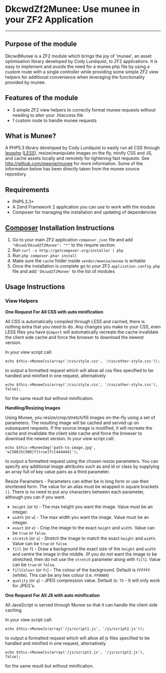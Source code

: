 DkcwdZf2Munee: Use munee in your ZF2 Application
================================================

---

Purpose of the module
---------------------
DkcwdMunee is a ZF2 module which brings the joy of 'munee', an asset optimisation library developed by Cody Lundquist, to ZF2 applications.
It is easy to implement and avoids the need for a munee.php file by using a custom route with a single controller while providing some simple ZF2 view helpers for additional convenience when leveraging the functionality provided by munee.

Features of the module
----------------------
 
+ 3 simple ZF2 view helpers to correctly format munee requests without needing to alter your .htaccess file
+ 1 custom route to handle munee requests

What is Munee?
--------------

A PHP5.3 library developed by Cody Lundquist to easily run all CSS through [lessphp](http://leafo.net/lessphp/) ([LESS](http://lesscss.org/)), resize/manipulate images on the fly, minify CSS and JS, and cache assets locally and remotely for lightening fast requests.  See http://github.com/meenie/munee for more information.  Some of the information below has been directly taken from the munee source repository. 


Requirements
------------

+ PHP5.3.3+
+ A Zend Framework 2 application you can use to work with the module
+ Composer for managing the installation and updating of dependencies 


[Composer](https://packagist.org/) Installation Instructions
------------------------------------------------------------

1. Go to your main ZF2 application `composer.json` file and add
`"dkcwd/DkcwdZf2Munee": "*"` to the require section.
1. Run `curl -s http://getcomposer.org/installer | php`
1. Run `php composer.phar install`
1. Make sure the `cache` folder inside `vendor/meenie/munee` is writable
1. Once the installation is complete go to your ZF2 `application.config.php` file and add `'DkcwdZf2Munee'` to the list of modules


Usage Instructions
------------------

### View Helpers ###


**One Request For All CSS with auto minification**

All CSS is automatically compiled through LESS and cached, there is nothing extra that you need to do.  Any changes you make to your CSS, even LESS files you have `@import` will automatically recreate the cache invalidate the client side cache and force the browser to download the newest version.

In your view script call:

    echo $this->MuneeCss(array('/css/style.css', '/css/other-style.css'));
to output a formatted request which will allow all css files specified to be handled and minified in one request, alternatively
    
	echo $this->MuneeCss(array('/css/style.css', '/css/other-style.css'), false);    
for the same result but without minification.


**Handling/Resizing Images**

Using Munee, you resize/crop/stretch/fill images on-the-fly using a set of parameters.  The resulting image will be cached and served up on subsequent requests.  If the source image is modified, it will recreate the cache and invalidate the client side cache and force the browser to download the newest version.
In your view script call:

    echo $this->MuneeImg('path-to-image.jpg', 'w[500]h[500]f[true]fc[444444]');
to output a formatted request using the chosen resize parameters.  You can specify any additional image attributes such as and id or class by supplying an array full of key value pairs as a third parameter.         

Resize Parameters - Parameters can either be in long form or use their shortened form.  The value for an alias must be wrapped in square brackets `[]`. There is no need to put any characters between each parameter, although you can if you want.

+ `height` (or `h`) - The max height you want the image. Value must be an integer.
+ `width` (or `w`) - The max width you want the image. Value must be an integer.
+ `exact` (or `e`) - Crop the image to the exact `height` and `width`. Value can be `true` or `false`.
+ `stretch` (or `s`) - Stretch the image to match the exact `height` and `width`. Value can be `true` or `false`.
+ `fill` (or `f`) - Draw a background the exact size of the `height` and `width` and centre the image in the middle. (If you do not want the image to be stretched, then do not use the `stretch` parameter along with `fill`). Value can be `true` or `false`.
+ `fillColour` (or `fc`) - The colour of the background. Default is `FFFFFF` (white).  This can be any hex colour (i.e. `FF0000`)
+ `quality` (or `q`) - JPEG compression value. Default is: `75` - It will only work for JPEG's.


**One Request For All JS with auto minification**

All JavaScript is served through Munee so that it can handle the client side caching.

In your view script call:

    echo $this->MuneeJs(array('/js/script1.js', '/js/script2.js'));
to output a formatted request which will allow all js files specified to be handled and minified in one request, alternatively

    echo $this->MuneeCss(array('/js/script1.js', '/js/script2.js'), false);    
for the same result but without minification.